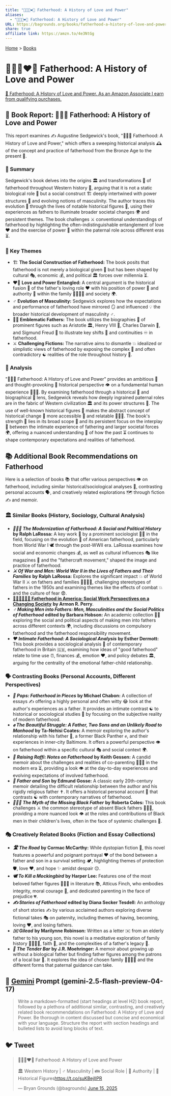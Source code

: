 ```yaml
---
title: "👨‍👧‍👦❤️💪 Fatherhood: A History of Love and Power"
aliases:
  - "👨‍👧‍👦❤️💪 Fatherhood: A History of Love and Power"
URL: https://bagrounds.org/books/fatherhood-a-history-of-love-and-power
share: true
affiliate link: https://amzn.to/4e3NtGg
---
```

[Home](../index.md) > [Books](./index.md)  
# 👨‍👧‍👦❤️💪 Fatherhood: A History of Love and Power  
[🛒 Fatherhood: A History of Love and Power. As an Amazon Associate I earn from qualifying purchases.](https://amzn.to/4e3NtGg)  
  
## 📖 Book Report: 👨‍👧‍👦 Fatherhood: A History of Love and Power  
  
This report examines ✍️ Augustine Sedgewick's book, "👨‍👧‍👦 Fatherhood: A History of Love and Power," which offers a sweeping historical analysis 🕰️ of the concept and practice of fatherhood from the Bronze Age to the present 🎁.  
  
### 📝 Summary  
  
Sedgewick's book delves into the origins 🏛️ and transformations 🔄 of fatherhood throughout Western history 📜, arguing that it is not a static biological role 🧬 but a social construct 🏗️ deeply intertwined with power structures 💪 and evolving notions of masculinity. The author traces this evolution 👣 through the lives of notable historical figures 👤, using their experiences as fathers to illuminate broader societal changes 🌍 and persistent themes. The book challenges ⚔️ conventional understandings of fatherhood by highlighting the often-indistinguishable entanglement of love ❤️ and the exercise of power 💪 within the paternal role across different eras ⏳.  
  
### 🔑 Key Themes  
  
* 🏗️ **The Social Construction of Fatherhood:** The book posits that fatherhood is not merely a biological given 🧬 but has been shaped by cultural 🎭, economic 💰, and political 🏛️ forces over millennia ⏳.  
* ❤️💪 **Love and Power Entangled:** A central argument is the historical fusion 🤝 of the father's loving role ❤️ with his position of power 💪 and authority 👑 within the family 👨‍👩‍👧‍👦 and society 🌍.  
* ♂️ **Evolution of Masculinity:** Sedgewick explores how the expectations and performance of fatherhood have mirrored 🪞 and influenced 💡 the broader historical development of masculinity ♂️.  
* 👨‍🏫 **Emblematic Fathers:** The book utilizes the biographies 📖 of prominent figures such as Aristotle 🏛️, Henry VIII 👑, Charles Darwin 🧬, and Sigmund Freud 🧠 to illustrate key shifts 🔄 and continuities ♾️ in fatherhood.  
* ⚔️ **Challenging Fictions:** The narrative aims to dismantle 💥 idealized or simplistic views of fatherhood by exposing the complex 🧩 and often contradictory ☯️ realities of the role throughout history 📜.  
  
### 🔬 Analysis  
  
"👨‍👧‍👦 Fatherhood: A History of Love and Power" provides an ambitious 🚀 and thought-provoking 🤔 historical perspective 👁️ on a fundamental human experience 🧑‍🤝‍🧑. By examining fatherhood through a historical 📜 and biographical 📖 lens, Sedgewick reveals how deeply ingrained paternal roles are in the fabric of Western civilization 🏛️ and its power structures 💪. The use of well-known historical figures 👤 makes the abstract concept of historical change 🔄 more accessible 🔑 and relatable 🧑‍🤝‍🧑. The book's strength 💪 lies in its broad scope 🔭 and its persistent focus on the interplay 🤝 between the intimate experience of fathering and larger societal forces 🌍, offering a nuanced understanding 🤔 of how the past ⏳ continues to shape contemporary expectations and realities of fatherhood.  
  
## 📚 Additional Book Recommendations on Fatherhood  
  
Here is a selection of books 📚 that offer various perspectives 👁️ on fatherhood, including similar historical/sociological analyses 🔎, contrasting personal accounts 🗣️, and creatively related explorations 🗺️ through fiction ✍️ and memoir.  
  
### 🏛️ Similar Books (History, Sociology, Cultural Analysis)  
  
* ***👨‍👧‍👦 The Modernization of Fatherhood: A Social and Political History*** **by Ralph LaRossa:** A key work 🔑 by a prominent sociologist 🧑‍🏫 in the field, focusing on the evolution 🔄 of American fatherhood, particularly from World War I 🕊️ through the post-WWII era. LaRossa examines how social and economic changes 💰, as well as cultural influences 🎭 like magazines 📰 and the "fathercraft movement," shaped the image and practice of fatherhood.  
* ***⚔️ Of War and Men: World War II in the Lives of Fathers and Their Families*** **by Ralph LaRossa:** Explores the significant impact 💥 of World War II ⚔️ on fathers and families 👨‍👩‍👧‍👦, challenging stereotypes of fathers in the 1950s and examining themes like the effects of combat 💥 and the culture of fear 😨.  
* **[👨‍👩‍👧‍👦🇺🇸 Fatherhood in America: Social Work Perspectives on a Changing Society](./fatherhood-in-america-social-work-perspectives-on-a-changing-society.md)** **by Armon R. Perry**.  
* ***♂️ Making Men into Fathers: Men, Masculinities and the Social Politics of Fatherhood*** **edited by Barbara Hobson:** An academic collection 🧑‍🏫 exploring the social and political aspects of making men into fathers across different contexts 🌍, including discussions on compulsory fatherhood and the fatherhood responsibility movement.  
* ***❤️ Intimate Fatherhood: A Sociological Analysis*** **by Esther Dermott:** This book provides a sociological analysis 🔎 of contemporary fatherhood in Britain 🇬🇧, examining how ideas of "good fatherhood" relate to time use ⏰, finances 💰, emotion ❤️, and policy debates 🏛️, arguing for the centrality of the emotional father-child relationship.  
  
### 🗣️ Contrasting Books (Personal Accounts, Different Perspectives)  
  
* ***🧩 Pops: Fatherhood in Pieces*** **by Michael Chabon:** A collection of essays ✍️ offering a highly personal and often witty 😂 look at the author's experiences as a father. It provides an intimate contrast ☯️ to historical or sociological studies 🔎 by focusing on the subjective reality of modern fatherhood.  
* ***✊ The Beautiful Struggle: A Father, Two Sons and an Unlikely Road to Manhood*** **by Ta-Nehisi Coates:** A memoir exploring the author's relationship with his father 👴, a former Black Panther ✊, and their experiences in inner-city Baltimore. It offers a powerful perspective 👁️ on fatherhood within a specific cultural 🎭 and social context 🌍.  
* ***👶 Raising Raffi: Notes on Fatherhood*** **by Keith Gessen:** A candid memoir about the challenges and realities of co-parenting 🧑‍🤝‍🧑 in the modern era ⏳, providing a look 👁️ at the day-to-day experiences and evolving expectations of involved fatherhood.  
* ***👴 Father and Son*** **by Edmund Gosse:** A classic early 20th-century memoir detailing the difficult relationship between the author and his rigidly religious father ✝️. It offers a historical personal account 📜 that contrasts ☯️ with contemporary narratives of fatherhood.  
* ***👨🏿‍🦱 The Myth of the Missing Black Father*** **by Roberta Coles:** This book challenges ⚔️ the common stereotype of absent Black fathers 👨🏿‍🦱, providing a more nuanced look 👁️ at the roles and contributions of Black men in their children's lives, often in the face of systemic challenges 🚧.  
  
### 🎭 Creatively Related Books (Fiction and Essay Collections)  
  
* ***🛣️ The Road*** **by Cormac McCarthy:** While dystopian fiction 🤖, this novel features a powerful and poignant portrayal ❤️ of the bond between a father and son in a survival setting 🏕️, highlighting themes of protection 🛡️, love ❤️, and hope ✨ amidst despair 😔.  
* ***🕊️ To Kill a Mockingbird*** **by Harper Lee:** Features one of the most beloved father figures 👨‍👧‍👦 in literature 📚, Atticus Finch, who embodies integrity, moral courage 💪, and dedicated parenting in the face of prejudice 💔.  
* ***✍️ Stories of Fatherhood*** **edited by Diana Secker Tesdell:** An anthology of short stories ✍️ by various acclaimed authors exploring diverse fictional takes 🎭 on paternity, including themes of having, becoming, loving ❤️, and losing fathers.  
* ***✉️ Gilead*** **by Marilynne Robinson:** Written as a letter ✉️ from an elderly father to his young son, this novel is a meditative exploration of family history 👨‍👩‍👧‍👦, faith 🙏, and the complexities of a father's legacy 📜.  
* ***🍻 The Tender Bar*** **by J.R. Moehringer:** A memoir about growing up without a biological father but finding father figures among the patrons of a local bar 🍻. It explores the idea of chosen family 👨‍👩‍👧‍👦 and the different forms that paternal guidance can take.  
  
## 💬 [Gemini](../software/gemini.md) Prompt (gemini-2.5-flash-preview-04-17)  
> Write a markdown-formatted (start headings at level H2) book report, followed by a plethora of additional similar, contrasting, and creatively related book recommendations on Fatherhood: A History of Love and Power. Be thorough in content discussed but concise and economical with your language. Structure the report with section headings and bulleted lists to avoid long blocks of text.  
  
## 🐦 Tweet  
<blockquote class="twitter-tweet" data-theme="dark"><p lang="en" dir="ltr">👨‍👧‍👦❤️💪 Fatherhood: A History of Love and Power<br><br>🏛️ Western History | ♂️ Masculinity | 👪 Social Role | 👑 Authority | 👤 Historical Figures<a href="https://t.co/suKBejIIPR">https://t.co/suKBejIIPR</a></p>&mdash; Bryan Grounds (@bagrounds) <a href="https://twitter.com/bagrounds/status/1934366432302961148?ref_src=twsrc%5Etfw">June 15, 2025</a></blockquote> <script async src="https://platform.twitter.com/widgets.js" charset="utf-8"></script>